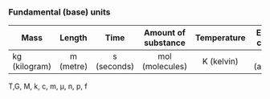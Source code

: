 ### Fundamental (base) units
|  Mass  |  Length  |  Time  |  Amount of substance  |Temperature  |Electric current  |  Luminous intensity  |
| ------------- |:-------------:|:-------------:|:-------------:|:-------------:|:-------------:| -----:|
| kg (kilogram) | m (metre) | s (seconds) | mol (molecules) | K (kelvin) | A (ampere) | cd (candela) |

T,G, M, k, c, m, μ, n, p, f

